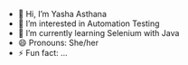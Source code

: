 - 👋 Hi, I’m Yasha Asthana
- 👀 I’m interested in Automation Testing
- 🌱 I’m currently learning Selenium with Java
- 😄 Pronouns: She/her
- ⚡ Fun fact: ...

<!---
yashaasthana123/yashaasthana123 is a ✨ special ✨ repository because its `README.md` (this file) appears on your GitHub profile.
You can click the Preview link to take a look at your changes.
--->
